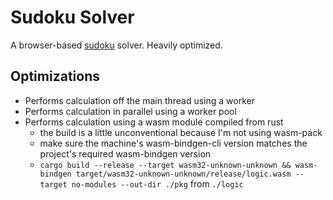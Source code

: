 # Sudoku Solver

A browser-based [sudoku](https://en.wikipedia.org/wiki/Sudoku) solver. Heavily optimized.

## Optimizations

- Performs calculation off the main thread using a worker
- Performs calculation in parallel using a worker pool
- Performs calculation using a wasm module compiled from rust
  - the build is a little unconventional because I'm not using wasm-pack
  - make sure the machine's wasm-bindgen-cli version matches the project's required wasm-bindgen version
  - `cargo build --release --target wasm32-unknown-unknown && wasm-bindgen target/wasm32-unknown-unknown/release/logic.wasm --target no-modules --out-dir ./pkg` from `./logic`
